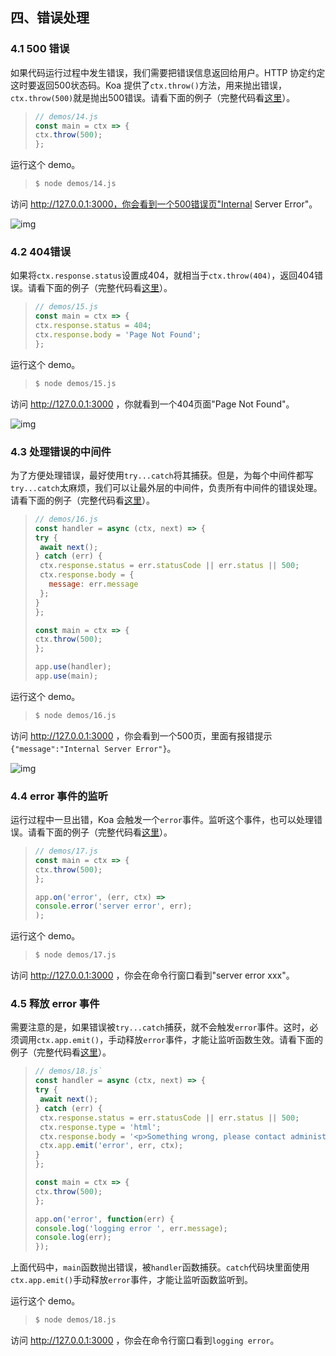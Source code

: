 

## 四、错误处理

### 4.1 500 错误

如果代码运行过程中发生错误，我们需要把错误信息返回给用户。HTTP 协定约定这时要返回500状态码。Koa 提供了`ctx.throw()`方法，用来抛出错误，`ctx.throw(500)`就是抛出500错误。请看下面的例子（完整代码看[这里](https://github.com/ruanyf/koa-demos/blob/master/demos/14.js)）。

> ```javascript
> // demos/14.js
> const main = ctx => {
> ctx.throw(500);
> };
> ```

运行这个 demo。

> ```bash
> $ node demos/14.js
> ```

访问 http://127.0.0.1:3000，你会看到一个500错误页"Internal Server Error"。

![img](http://www.ruanyifeng.com/blogimg/asset/2017/bg2017080807.png)

### 4.2 404错误

如果将`ctx.response.status`设置成404，就相当于`ctx.throw(404)`，返回404错误。请看下面的例子（完整代码看[这里](https://github.com/ruanyf/koa-demos/blob/master/demos/15.js)）。

> ```javascript
> // demos/15.js
> const main = ctx => {
> ctx.response.status = 404;
> ctx.response.body = 'Page Not Found';
> };
> ```

运行这个 demo。

> ```bash
> $ node demos/15.js
> ```

访问 http://127.0.0.1:3000 ，你就看到一个404页面"Page Not Found"。

![img](http://www.ruanyifeng.com/blogimg/asset/2017/bg2017080808.png)

### 4.3 处理错误的中间件

为了方便处理错误，最好使用`try...catch`将其捕获。但是，为每个中间件都写`try...catch`太麻烦，我们可以让最外层的中间件，负责所有中间件的错误处理。请看下面的例子（完整代码看[这里](https://github.com/ruanyf/koa-demos/blob/master/demos/16.js)）。

> ```javascript
> // demos/16.js
> const handler = async (ctx, next) => {
> try {
>  await next();
> } catch (err) {
>  ctx.response.status = err.statusCode || err.status || 500;
>  ctx.response.body = {
>    message: err.message
>  };
> }
> };
> 
> const main = ctx => {
> ctx.throw(500);
> };
> 
> app.use(handler);
> app.use(main);
> ```

运行这个 demo。

> ```bash
> $ node demos/16.js
> ```

访问 http://127.0.0.1:3000 ，你会看到一个500页，里面有报错提示 `{"message":"Internal Server Error"}`。

![img](http://www.ruanyifeng.com/blogimg/asset/2017/bg2017080809.png)

### 4.4 error 事件的监听

运行过程中一旦出错，Koa 会触发一个`error`事件。监听这个事件，也可以处理错误。请看下面的例子（完整代码看[这里](https://github.com/ruanyf/koa-demos/blob/master/demos/17.js)）。

> ```javascript
> // demos/17.js
> const main = ctx => {
> ctx.throw(500);
> };
> 
> app.on('error', (err, ctx) =>
> console.error('server error', err);
> );
> ```

运行这个 demo。

> ```bash
> $ node demos/17.js
> ```

访问 http://127.0.0.1:3000 ，你会在命令行窗口看到"server error xxx"。

### 4.5 释放 error 事件

需要注意的是，如果错误被`try...catch`捕获，就不会触发`error`事件。这时，必须调用`ctx.app.emit()`，手动释放`error`事件，才能让监听函数生效。请看下面的例子（完整代码看[这里](https://github.com/ruanyf/koa-demos/blob/master/demos/18.js)）。

> ```javascript
> // demos/18.js`
> const handler = async (ctx, next) => {
> try {
>  await next();
> } catch (err) {
>  ctx.response.status = err.statusCode || err.status || 500;
>  ctx.response.type = 'html';
>  ctx.response.body = '<p>Something wrong, please contact administrator.</p>';
>  ctx.app.emit('error', err, ctx);
> }
> };
> 
> const main = ctx => {
> ctx.throw(500);
> };
> 
> app.on('error', function(err) {
> console.log('logging error ', err.message);
> console.log(err);
> });
> ```

上面代码中，`main`函数抛出错误，被`handler`函数捕获。`catch`代码块里面使用`ctx.app.emit()`手动释放`error`事件，才能让监听函数监听到。

运行这个 demo。

> ```bash
> $ node demos/18.js
> ```

访问 http://127.0.0.1:3000 ，你会在命令行窗口看到`logging error`。